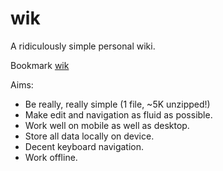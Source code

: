 # wik

A ridiculously simple personal wiki.

Bookmark <a href="https://cdn.rawgit.com/martinpllu/wik/master/index.html">wik</a>

Aims:

* Be really, really simple (1 file, ~5K unzipped!)
* Make edit and navigation as fluid as possible.
* Work well on mobile as well as desktop.
* Store all data locally on device.
* Decent keyboard navigation.
* Work offline.



